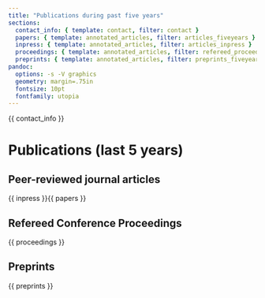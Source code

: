 ```yaml
---
title: "Publications during past five years"
sections: 
  contact_info: { template: contact, filter: contact }
  papers: { template: annotated_articles, filter: articles_fiveyears }
  inpress: { template: annotated_articles, filter: articles_inpress }
  proceedings: { template: annotated_articles, filter: refereed_proceedings_fiveyears }
  preprints: { template: annotated_articles, filter: preprints_fiveyears }
pandoc:
  options: -s -V graphics
  geometry: margin=.75in
  fontsize: 10pt
  fontfamily: utopia
---
```


{{ contact_info }}

# Publications (last 5 years) #

## Peer-reviewed journal articles ##

{{ inpress }}{{ papers }}

## Refereed Conference Proceedings ##

{{ proceedings }}

## Preprints ##

{{ preprints }}
